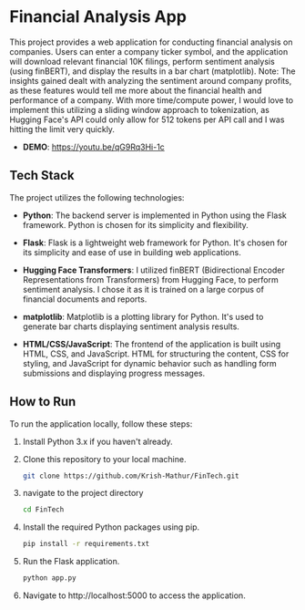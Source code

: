 # Financial Analysis App

This project provides a web application for conducting financial analysis on companies. Users can enter a company ticker symbol, and the application will download relevant financial 10K filings, perform sentiment analysis (using finBERT), and display the results in a bar chart (matplotlib).
Note: The insights gained dealt with analyzing the sentiment around company profits, as these features would tell me more about the financial health and performance of a company.
With more time/compute power, I would love to implement this utilizing a sliding window approach to tokenization, as Hugging Face's API could only allow for 512 tokens per API call and I was hitting the limit very quickly. 

- **DEMO**: https://youtu.be/qG9Rq3Hi-1c
## Tech Stack

The project utilizes the following technologies:

- **Python**: The backend server is implemented in Python using the Flask framework. Python is chosen for its simplicity and flexibility.
  
- **Flask**: Flask is a lightweight web framework for Python. It's chosen for its simplicity and ease of use in building web applications.

- **Hugging Face Transformers**: I utilized finBERT (Bidirectional Encoder Representations from Transformers) from Hugging Face, to perform sentiment analysis. I chose it as it is trained on a large corpus of financial documents and reports.

- **matplotlib**: Matplotlib is a plotting library for Python. It's used to generate bar charts displaying sentiment analysis results.

- **HTML/CSS/JavaScript**: The frontend of the application is built using HTML, CSS, and JavaScript. HTML for structuring the content, CSS for styling, and JavaScript for dynamic behavior such as handling form submissions and displaying progress messages.


## How to Run

To run the application locally, follow these steps:

1. Install Python 3.x if you haven't already.

2. Clone this repository to your local machine.

   ```bash
   git clone https://github.com/Krish-Mathur/FinTech.git
   ```
3. navigate to the project directory
   ```bash
   cd FinTech
   ```
4. Install the required Python packages using pip.
   ```bash
   pip install -r requirements.txt
   ```
5. Run the Flask application.
   ```bash
   python app.py
   ```
6. Navigate to http://localhost:5000 to access the application.
